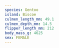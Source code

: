 ```yaml
---
species: Gentoo
island: Biscoe
culmen_length_mm: 49.1
culmen_depth_mm: 14.5
flipper_length_mm: 212
body_mass_g: 4625
sex: FEMALE
---
```

